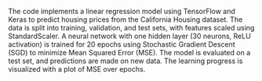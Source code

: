 The code implements a linear regression model using TensorFlow and Keras to predict housing prices from the California Housing dataset. The data is split into training, validation, and test sets, with features scaled using StandardScaler. A neural network with one hidden layer (30 neurons, ReLU activation) is trained for 20 epochs using Stochastic Gradient Descent (SGD) to minimize Mean Squared Error (MSE). The model is evaluated on a test set, and predictions are made on new data. The learning progress is visualized with a plot of MSE over epochs.
